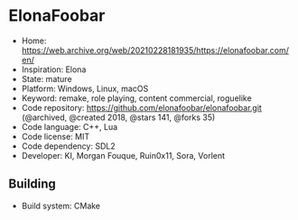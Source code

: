 # ElonaFoobar

- Home: https://web.archive.org/web/20210228181935/https://elonafoobar.com/en/
- Inspiration: Elona
- State: mature
- Platform: Windows, Linux, macOS
- Keyword: remake, role playing, content commercial, roguelike
- Code repository: https://github.com/elonafoobar/elonafoobar.git (@archived, @created 2018, @stars 141, @forks 35)
- Code language: C++, Lua
- Code license: MIT
- Code dependency: SDL2
- Developer: KI, Morgan Fouque, Ruin0x11, Sora, Vorlent

## Building

- Build system: CMake
